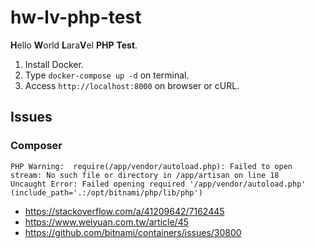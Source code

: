 # hw-lv-php-test

**H**ello **W**orld **L**ara**V**el **PHP** **Test**.

1. Install Docker.
2. Type `docker-compose up -d` on terminal.
3. Access `http://localhost:8000` on browser or cURL.

## Issues

### Composer

```shell
PHP Warning:  require(/app/vendor/autoload.php): Failed to open stream: No such file or directory in /app/artisan on line 18
Uncaught Error: Failed opening required '/app/vendor/autoload.php' (include_path='.:/opt/bitnami/php/lib/php')
```

* <https://stackoverflow.com/a/41209642/7162445>
* <https://www.weiyuan.com.tw/article/45>
* <https://github.com/bitnami/containers/issues/30800>
